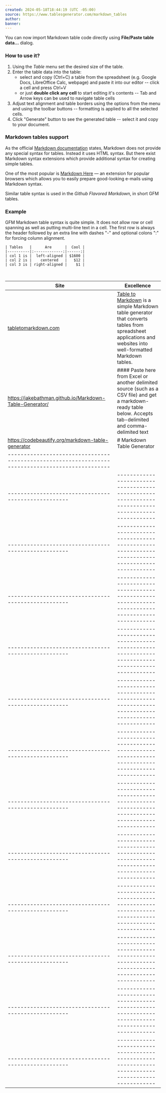 ```yaml
---
created: 2024-05-18T18:44:19 (UTC -05:00)
source: https://www.tablesgenerator.com/markdown_tables
author: 
banner: 
---
```

You can now import Markdown table code directly using **File/Paste table data...** dialog.

### How to use it?

1.  Using the *Table* menu set the desired size of the table.
2.  Enter the table data into the table:
    -   select and copy (Ctrl+C) a table from the spreadsheet (e.g. Google Docs, LibreOffice Calc, webpage) and paste it into our editor -- click a cell and press Ctrl+V
    -   or just **double click any cell** to start editing it's contents -- Tab and Arrow keys can be used to navigate table cells
3.  Adjust text alignment and table borders using the options from the menu and using the toolbar buttons -- formatting is applied to all the selected cells.
4.  Click "Generate" button to see the generated table -- select it and copy to your document.

### Markdown tables support

As the official [Markdown documentation](http://daringfireball.net/projects/markdown/syntax "Markdown syntax documentation") states, Markdown does not provide any special syntax for tables. Instead it uses HTML <table> syntax. But there exist Markdown syntax extensions which provide additional syntax for creating simple tables.

One of the most popular is [Markdown Here](http://markdown-here.com/ "Markdow here") — an extension for popular browsers which allows you to easily prepare good-looking e-mails using Markdown syntax.

Similar table syntax is used in the *Github Flavored Markdown*, in short GFM tables.

### Example

GFM Markdown table syntax is quite simple. It does not allow row or cell spanning as well as putting multi-line text in a cell. The first row is always the header followed by an extra line with dashes "-" and optional colons ":" for forcing column alignment.

```
| Tables   |      Are      |  Cool |
|----------|:-------------:|------:|
| col 1 is |  left-aligned | $1600 |
| col 2 is |    centered   |   $12 |
| col 3 is | right-aligned |    $1 |
    
```


| Site                                                | Excellence                                                                                       |
| --------------------------------------------------- | ------------------------------------------------------------------------------------------------ |
| [tabletomarkdown.com](https://tabletomarkdown.com/) | [Table to Markdown](https://tabletomarkdown.com/) is a simple Markdown table generator that converts tables from  spreadsheet applications and websites into well-formatted Markdown tables. 
| https://jakebathman.github.io/Markdown-Table-Generator/|#### Paste here from Excel or another delimited source (such as a CSV file) and get a markdown-ready table below.  Accepts tab-delimited and comma-delimited text
| https://codebeautify.org/markdown-table-generator|# Markdown Table Generator|
 | ------------------------------------------------------------------------------------------------ |
| --------------------------------------------------- | ------------------------------------------------------------------------------------------------ |
| --------------------------------------------------- | ------------------------------------------------------------------------------------------------ |
| --------------------------------------------------- | ------------------------------------------------------------------------------------------------ |
| --------------------------------------------------- | ------------------------------------------------------------------------------------------------ |
| --------------------------------------------------- | ------------------------------------------------------------------------------------------------ |
| --------------------------------------------------- | ------------------------------------------------------------------------------------------------ |
| --------------------------------------------------- | ------------------------------------------------------------------------------------------------ |
| --------------------------------------------------- | ------------------------------------------------------------------------------------------------ |
| --------------------------------------------------- | ------------------------------------------------------------------------------------------------ |
| --------------------------------------------------- | ------------------------------------------------------------------------------------------------ |
| --------------------------------------------------- | ------------------------------------------------------------------------------------------------ |
| --------------------------------------------------- | ------------------------------------------------------------------------------------------------ |
